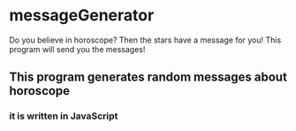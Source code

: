 # messageGenerator
Do you believe in horoscope? Then the stars have a message for you! This program will send you the messages!
## This program generates random messages about horoscope
### it is written in JavaScript 
